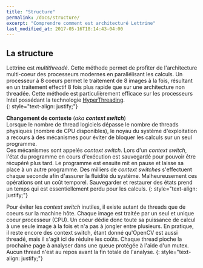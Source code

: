 ```yaml
---
title: "Structure"
permalink: /docs/structure/
excerpt: "Comprendre comment est architecturé Lettrine"
last_modified_at: 2017-05-16T18:14:43-04:00
---
```


## La structure
Lettrine est *multithreadé*. Cette méthode permet de profiter de l'architecture multi-coeur des processeurs modernes
en parallélisant les calculs. Un processeur à 8 coeurs permet le traitement de 8 images à la fois, résultant en un traitement effectif 8 fois plus
rapide que sur une architecture non threadée. Cette méthode est particulièrement efficace sur les processeurs Intel possédant
  la technologie [HyperThreading](http://www.intel.fr/content/www/fr/fr/architecture-and-technology/hyper-threading/hyper-threading-technology.html).  
{: style="text-align: justify;"}


**Changement de contexte** (*aka **context switch***)  
Lorsque le nombre de thread logiciels dépasse le nombre de threads physiques (nombre de CPU disponibles),
le  noyau du système d'exploitation a recours à des mécanismes pour éviter de bloquer les calculs sur un seul programme.  
Ces mécanismes sont appelés *context switch*. Lors d'un *context switch*, l'état du programme en cours d'exécution est sauvegardé
pour pouvoir être récupéré plus tard. Le programme est ensuite mit en pause et laisse sa place à un autre programme.
Des milliers de *context switches* s'effectuent chaque seconde afin d'assurer la fluidité du système. Malheureusement ces opérations
ont un coût temporel. Sauvegarder et restaurer des états prend un temps qui est essentiellement perdu pour les calculs.
{: style="text-align: justify;"}

Pour éviter les *context switch* inutiles, il existe autant de threads que de coeurs sur la machine hôte.
Chaque image est traitée par un seul et unique coeur processeur (CPU). Un coeur dédie donc toute sa puissance de
calcul à une seule image à la fois et n'a pas à jongler entre plusieurs. En pratique, il reste encore des context switch, étant donné
qu'OpenCV est aussi threadé, mais il s'agit ici de réduire les coûts.
Chaque thread pioche la prochaine page à analyser dans une queue protégée à l'aide d'un mutex.
Aucun thread n'est au repos avant la fin totale de l'analyse.
{: style="text-align: justify;"}